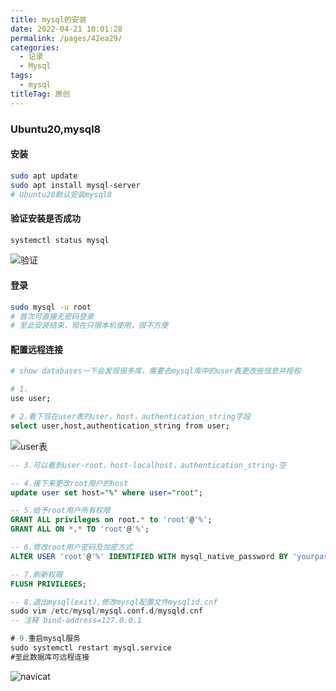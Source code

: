 ```yaml
---
title: mysql的安装
date: 2022-04-21 10:01:28
permalink: /pages/42ea29/
categories:
  - 记录
  - Mysql
tags:
  - mysql
titleTag: 原创
---
```

### Ubuntu20,mysql8

#### 安装
```bash
sudo apt update
sudo apt install mysql-server
# Ubuntu20默认安装mysql8
```

#### 验证安装是否成功
```bash
systemctl status mysql
```
![验证](https://cdn.jsdelivr.net/gh/liyuqinggg/cdn@1.4/mysql-install_01.jpg)

#### 登录
```bash
sudo mysql -u root
# 首次可直接无密码登录
# 至此安装结束，现在只限本机使用，很不方便
```

#### 配置远程连接
```bash
# show databases一下会发现很多库，需要去mysql库中的user表更改些信息并授权

# 1.
use user;

# 2.看下现在user表的user，host，authentication_string字段
select user,host,authentication_string from user;
```
![user表](https://cdn.jsdelivr.net/gh/liyuqinggg/cdn@1.4/mysql-install_02.jpg)


```sql
-- 3.可以看到user-root，host-localhost，authentication_string-空

-- 4.接下来更改root用户的host
update user set host="%" where user="root";

-- 5.给予root用户所有权限
GRANT ALL privileges on root.* to 'root'@'%';
GRANT ALL ON *.* TO 'root'@'%';

-- 6.修改root用户密码及加密方式
ALTER USER 'root'@'%' IDENTIFIED WITH mysql_native_password BY 'yourpassword';

-- 7.刷新权限
FLUSH PRIVILEGES;

-- 8.退出mysql(exit),修改mysql配置文件mysqlid.cnf
sudo vim /etc/mysql/mysql.conf.d/mysqld.cnf
-- 注释 bind-address=127.0.0.1

# 9.重启mysql服务
sudo systemctl restart mysql.service
#至此数据库可远程连接
```
![navicat](https://cdn.jsdelivr.net/gh/liyuqinggg/cdn@1.4/mysql-install_03.jpg)



